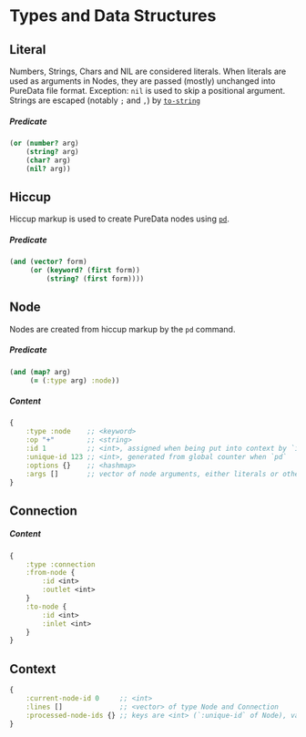 # Types and Data Structures

## Literal

Numbers, Strings, Chars and NIL are considered literals.
When literals are used as arguments in Nodes, they are passed (mostly) unchanged into PureData file format.
Exception: `nil` is used to skip a positional argument. Strings are escaped (notably `;` and `,`) by [`to-string`](../src/clj_puredata/translate.clj#L157)

##### Predicate

```clojure
(or (number? arg)
    (string? arg)
    (char? arg)
    (nil? arg))
```

## Hiccup

Hiccup markup is used to create PureData nodes using [`pd`](functions.md#pd).

##### Predicate

```clojure
(and (vector? form)
     (or (keyword? (first form))
         (string? (first form))))
```

## Node

Nodes are created from hiccup markup by the `pd` command.

##### Predicate

```clojure
(and (map? arg)
     (= (:type arg) :node))
```

##### Content

```clojure
{
    :type :node    ;; <keyword>
    :op "+"        ;; <string>
    :id 1          ;; <int>, assigned when being put into context by `in-context`
    :unique-id 123 ;; <int>, generated from global counter when `pd`
    :options {}    ;; <hashmap>
    :args []       ;; vector of node arguments, either literals or other nodes
}
```

## Connection

##### Content

```clojure
{
    :type :connection
    :from-node {
        :id <int>
        :outlet <int>
    }
    :to-node {
        :id <int>
        :inlet <int>
    }
}
```

## Context

```clojure
{
    :current-node-id 0     ;; <int>
    :lines []              ;; <vector> of type Node and Connection
    :processed-node-ids {} ;; keys are <int> (`:unique-id` of Node), values are <int> (`:id` of Node)
}
```
